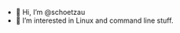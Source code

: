 - 👋 Hi, I’m @schoetzau
- 👀 I’m interested in Linux and command line stuff.

<!---
schoetzau/schoetzau is a ✨ special ✨ repository because its `README.md` (this file) appears on your GitHub profile.
You can click the Preview link to take a look at your changes.
--->
